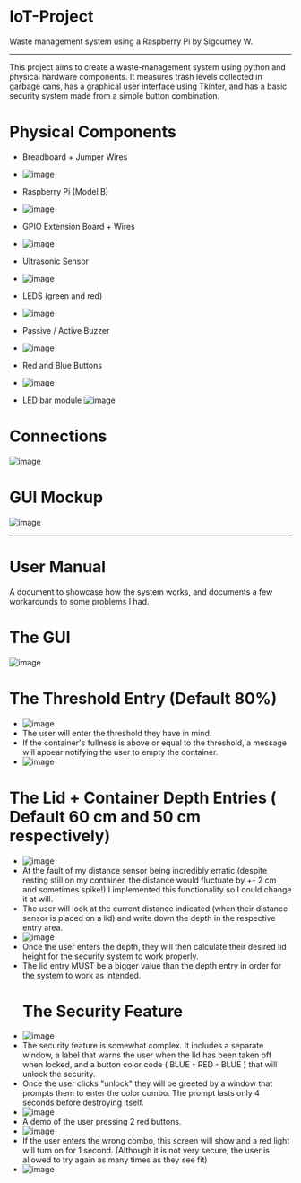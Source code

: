 # IoT-Project
Waste management system using a Raspberry Pi by Sigourney W.
______________________________________________
This project aims to create a waste-management system using python and physical hardware components. It measures trash levels collected in garbage cans, has a graphical user interface using Tkinter, and has a basic security system made from a simple button combination.


# Physical Components
- Breadboard + Jumper Wires
- ![image](https://github.com/Novogenuata/IoT-Project/assets/159738542/3a377006-7723-4144-93e9-2273d6d268ba)

- Raspberry Pi (Model B)
- ![image](https://github.com/Novogenuata/IoT-Project/assets/159738542/cbbfd50d-2dd3-4a21-a575-f2db210cbc7a)

- GPIO Extension Board + Wires
- ![image](https://github.com/Novogenuata/IoT-Project/assets/159738542/9cf59ed3-1bdd-46b0-8dbf-4d2f35133b2e)

- Ultrasonic Sensor
- ![image](https://github.com/Novogenuata/IoT-Project/assets/159738542/adef517f-ad9d-448f-b792-21724dee5604)

- LEDS (green and red)
- ![image](https://github.com/Novogenuata/IoT-Project/assets/159738542/d7a6e729-ecff-44e4-98b2-a6e40169c325)

- Passive / Active Buzzer
- ![image](https://github.com/Novogenuata/IoT-Project/assets/159738542/c2e43344-1ff5-4a2a-9278-ef167f244422)

- Red and Blue Buttons
- ![image](https://github.com/Novogenuata/IoT-Project/assets/159738542/e066bc4b-2b44-42f9-a1a2-5b66836b1bfc)
- LED bar module
![image](https://github.com/Novogenuata/IoT-Project/assets/159738542/580b72c2-0f3c-4e42-b9f6-02864acc4e92)



# Connections 
![image](https://github.com/Novogenuata/IoT-Project/assets/159738542/9c85052d-746a-4f26-8e82-649b33d41983)




# GUI Mockup
![image](https://github.com/Novogenuata/IoT-Project/assets/159738542/d7821bef-a40a-4484-a524-bc64002a8de1)


___________________________________________________________

# User Manual 
A document to showcase how the system works, and documents a few workarounds to some problems I had.
# The GUI
![image](https://github.com/Novogenuata/IoT-Project/assets/159738542/c5cbe5cc-b0e4-49ae-8038-be254d4e4577)

# The Threshold Entry (Default 80%)
- ![image](https://github.com/Novogenuata/IoT-Project/assets/159738542/55040e9d-50c3-40aa-b02e-92cee7b34196)
- The user will enter the threshold they have in mind.
- If the container's fullness is above or equal to the threshold, a message will appear notifying the user to empty the container.
- ![image](https://github.com/Novogenuata/IoT-Project/assets/159738542/4ea3c2a1-3589-4be0-93ef-314b50901759)
# The Lid + Container Depth Entries ( Default 60 cm and 50 cm respectively)
- ![image](https://github.com/Novogenuata/IoT-Project/assets/159738542/462a7187-c4d2-4be3-80d7-735287e6d906)
- At the fault of my distance sensor being incredibly erratic (despite resting still on my container, the distance would fluctuate by +- 2 cm and sometimes spike!) I implemented this functionality so I could change it at will.
- The user will look at the current distance indicated (when their distance sensor is placed on a lid) and write down the depth in the respective entry area.
- ![image](https://github.com/Novogenuata/IoT-Project/assets/159738542/038fb64e-612a-48d7-8ef4-dd2692492478)
- Once the user enters the depth, they will then calculate their desired lid height for the security system to work properly.
- The lid entry MUST be a bigger value than the depth entry in order for the system to work as intended.
  # The Security Feature
- ![image](https://github.com/Novogenuata/IoT-Project/assets/159738542/17da1db5-f969-4173-8372-123a36b3cc57)
- The security feature is somewhat complex. It includes a separate window, a label that warns the user when the lid has been taken off when locked, and a button color code ( BLUE - RED - BLUE ) that will unlock the security.
-  Once the user clicks "unlock" they will be greeted by a window that prompts them to enter the color combo. The prompt lasts only 4 seconds before destroying itself.
- ![image](https://github.com/Novogenuata/IoT-Project/assets/159738542/2914aa6f-88d1-4fc8-a82f-d5659d0ca939)
- A demo of the user pressing 2 red buttons.
- ![image](https://github.com/Novogenuata/IoT-Project/assets/159738542/958c18ca-e60a-4ba2-9284-d71a299a97a9)
- If the user enters the wrong combo, this screen will show and a red light will turn on for 1 second. (Although it is not very secure, the user is allowed to try again as many times as they see fit)
- ![image](https://github.com/Novogenuata/IoT-Project/assets/159738542/f38713f4-d3f3-40b8-90b8-f67b41219a85)

  
 







